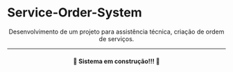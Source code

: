 # Service-Order-System

<p align='center'>Desenvolvimento de um projeto para assistência técnica, criação de ordem de serviços.</p>

<hr>

<h4 align='center'>🚧 Sistema em construção!!! 🚧</h4>
